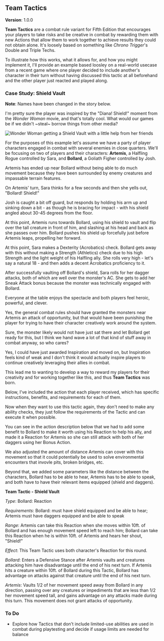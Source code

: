 ## Team Tactics

**Version**: 1.0.0

**Team Tactics** are a combat rule variant for Fifth Edition that encourages your players to take risks and be creative in combat by rewarding them with new Actions that allow them to work together to achieve results they could not obtain alone. It's loosely based on something like *Chrono Trigger*'s Double and Triple Techs.

To illustrate how this works, what it allows for, and how you might implement it, I'll provide an example based loosley on a real-world usecase from a recent game where one player decided to include another's character in their turn without having discussed this tactic at all beforehand and the other player just reacted and played along.

### Case Study: Shield Vault

**Note**:  Names have been changed in the story below.

I'm pretty sure the player was inspired by the "Diana! Shield!" moment from the *Wonder Woman* movie, and that's totally cool. What would our games be if we didn't ~steal~ borrow things from other media?

![Wonder Woman getting a Shield Vault with a little help from her friends](https://78.media.tumblr.com/3ac4c7bdf2321fd51b3dfc24a7df3e3a/tumblr_owu7p14TQL1wuk912o1_500.gif)

For the purposes of this example let's assume we have a party of player characters engaged in combat with several enemies in close quarters. We'll be focusing on two of players and their characters:  **Artemis**, a Halfling Rogue controlled by Sara, and **Bollard**, a Goliath Figher controlled by Josh.

Artemis has ended up near Bollard without being able to do much movement because they have been surrounded by enemy creatures and impassable terrain features.

On Artemis' turn, Sara thinks for a few seconds and then she yells out, "Bollard! Shield!"

Josh is caught a bit off guard, but responds by holding his arm up and sinking down a bit - as though he is bracing for impact - with his shield angled about 30-45 degrees from the floor.

At this point, Artemis runs towards Bollard, using his shield to vault and flip over the tall creature in front of him, and slashing at his head and back as she passes over him. Bollard pushes his shield up forcefully just before Artemis leaps, propelling her forward.

At this point, Sara makes a Dexterity (Acrobatics) check. Bollard gets away with this without making a Strength (Athletics) check due to his high Strength and the light weight of his Halfling ally. She rolls very high - let's say a natural 18 - and then adds a decent Acrobatics proficiency to it.

After successfully vaulting off Bollard's shield, Sara rolls for her dagger attacks, both of which are well over the monster's AC. She gets to add her Sneak Attack bonus because the monster was technically engaged with Bollard.

Everyone at the table enjoys the spectacle and both players feel heroic, powerful, and clever.

Yes, the general combat rules should have granted the monsters near Artemis an attack of opportunity, but that would have been punishing the player for trying to have their character creatively work around the system.

Sure, the monster likely would not have just sat there and let Bollard get ready for this, but I think we hand wave a lot of that kind of stuff away in combat anyway, so who cares?

Yes, I could have just awarded Inspiration and moved on, but Inspiration feels kind of weak and I don't think it would actually inspire players to continue creatively leveraging their allies in combat.

This lead me to wanting to develop a way to reward my players for their creativity and for working together like this, and thus **Team Tactics** was born.

Below, I've included the action that each player received, which has specific instructions, benefits, and requirements for each of them.

Now when they want to use this tactic again, they don't need to make any ability checks, they just follow the requirements of the Tactic and can execute it when possible.

You can see in the action description below that we had to add some benefit to Bollard to make it worth using his Reaction to help his ally, and made it a Reaction for Artemis so she can still attack with both of her daggers using her Bonus Action.

We also adjusted the amount of distance Artemis can cover with this movement so that it could potentially be used to solve environmental encounters that invovle pits, broken bridges, etc.

Beyond that, we added some parameters like the distance between the characters, Bollard has to be able to hear, Artemis has to be able to speak, and both have to have their relevant items equipped (shield and daggers).

**Team Tactic - Shield Vault**

*Type*: Bollard: Reaction

*Requirements*: Bollard: must have shield equipped and be able to hear; Artemis must have daggers equipped and be able to speak

*Range*: Artemis can take this Reaction when she moves within 10ft. of Bollard and has enough movement speed left to reach him; Bollard can take this Reaction when he is within 10ft. of Artemis and hears her shout, "Shield!"

*Effect*: This Team Tactic uses both character's Reaction for this round.

*Bollard*: Enters a Defensive Stance after Artemis vaults and creatures attacking him have disadvantage until the end of his next turn. If Artemis hits a creature within 10ft. of Bollard during this Tactic, Bollard has advantage on attacks against that creature until the end of his next turn.

*Artemis*: Vaults 1/2 of her movement speed away from Bollard in any direction, passing over any creatures or impediments that are less than 1/2 her movement speed tall, and gains advantage on any attacks made during this turn. This movement does not grant attacks of opportunity.

### To Do

- Explore how Tactics that don't include limited-use abilities are used in combat during playtesting and decide if usage limits are needed for balance